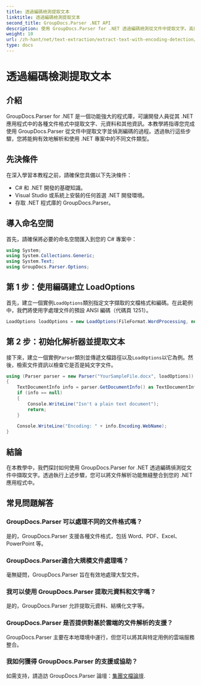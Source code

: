 ```yaml
---
title: 透過編碼檢測提取文本
linktitle: 透過編碼檢測提取文本
second_title: GroupDocs.Parser .NET API
description: 使用 GroupDocs.Parser for .NET 透過編碼檢測從文件中提取文字。高效解析 .NET 應用程式中的各種格式。
weight: 10
url: /zh-hant/net/text-extraction/extract-text-with-encoding-detection/
type: docs
---
```

# 透過編碼檢測提取文本

## 介紹
GroupDocs.Parser for .NET 是一個功能強大的程式庫，可讓開發人員從其 .NET 應用程式中的各種文件格式中提取文字、元資料和其他資訊。本教學將指導您完成使用 GroupDocs.Parser 從文件中提取文字並偵測編碼的過程。透過執行這些步驟，您將能夠有效地解析和使用 .NET 專案中的不同文件類型。
## 先決條件
在深入學習本教程之前，請確保您具備以下先決條件：
- C# 和 .NET 開發的基礎知識。
- Visual Studio 或系統上安裝的任何首選 .NET 開發環境。
- 存取 .NET 程式庫的 GroupDocs.Parser。

## 導入命名空間
首先，請確保將必要的命名空間匯入到您的 C# 專案中：
```csharp
using System;
using System.Collections.Generic;
using System.Text;
using GroupDocs.Parser.Options;
```
## 第 1 步：使用編碼建立 LoadOptions
首先，建立一個實例`LoadOptions`類別指定文字擷取的文檔格式和編碼。在此範例中，我們將使用字處理文件的預設 ANSI 編碼（代碼頁 1251）。
```csharp
LoadOptions loadOptions = new LoadOptions(FileFormat.WordProcessing, null, null, Encoding.GetEncoding(1251));
```
## 第 2 步：初始化解析器並提取文本
接下來，建立一個實例`Parser`類別並傳遞文檔路徑以及`LoadOptions`以它為例。然後，檢索文件資訊以檢查它是否是純文字文件。
```csharp
using (Parser parser = new Parser("YourSampleFile.docx", loadOptions))
{
    TextDocumentInfo info = parser.GetDocumentInfo() as TextDocumentInfo;
    if (info == null)
    {
        Console.WriteLine("Isn't a plain text document");
        return;
    }
    
    Console.WriteLine("Encoding: " + info.Encoding.WebName);
}
```

## 結論
在本教學中，我們探討如何使用 GroupDocs.Parser for .NET 透過編碼偵測從文件中擷取文字。透過執行上述步驟，您可以將文件解析功能無縫整合到您的 .NET 應用程式中。

## 常見問題解答
### GroupDocs.Parser 可以處理不同的文件格式嗎？
是的，GroupDocs.Parser 支援各種文件格式，包括 Word、PDF、Excel、PowerPoint 等。
### GroupDocs.Parser適合大規模文件處理嗎？
毫無疑問，GroupDocs.Parser 旨在有效地處理大型文件。
### 我可以使用 GroupDocs.Parser 提取元資料和文字嗎？
是的，GroupDocs.Parser 允許提取元資料、結構化文字等。
### GroupDocs.Parser 是否提供對基於雲端的文件解析的支援？
GroupDocs.Parser 主要在本地環境中運行，但您可以將其與特定用例的雲端服務整合。
### 我如何獲得 GroupDocs.Parser 的支援或協助？
如需支持，請造訪 GroupDocs.Parser 論壇：[集團文檔論壇](https://forum.groupdocs.com/c/parser/17).
